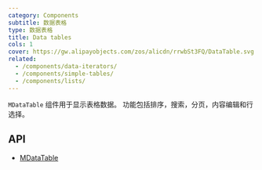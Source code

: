 ```yaml
---
category: Components
subtitle: 数据表格
type: 数据表格
title: Data tables
cols: 1
cover: https://gw.alipayobjects.com/zos/alicdn/rrwbSt3FQ/DataTable.svg
related:
  - /components/data-iterators/
  - /components/simple-tables/
  - /components/lists/
---
```


`MDataTable` 组件用于显示表格数据。 功能包括排序，搜索，分页，内容编辑和行选择。

## API

- [MDataTable](/docs/api/MDataTable)